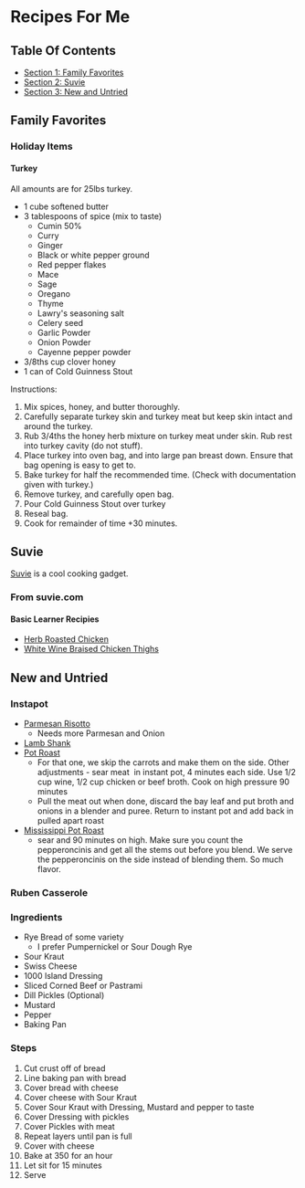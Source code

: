 
<!-- GENERATED DOCUMENT! DO NOT EDIT! -->
# Recipes For Me #

## Table Of Contents ##

- [Section 1: Family Favorites](#user-content-family-favorites)
- [Section 2: Suvie](#user-content-suvie)
- [Section 3: New and Untried](#user-content-new-and-untried)

## Family Favorites ##

### Holiday Items ###
#### Turkey

All amounts are for 25lbs turkey.

- 1 cube softened butter
- 3 tablespoons of spice (mix to taste)
  - Cumin 50%
  - Curry
  - Ginger
  - Black or white pepper ground
  - Red pepper flakes
  - Mace
  - Sage
  - Oregano
  - Thyme
  - Lawry's seasoning salt
  - Celery seed
  - Garlic Powder
  - Onion Powder
  - Cayenne pepper powder
- 3/8ths cup clover honey
- 1 can of Cold Guinness Stout

Instructions:

1. Mix spices, honey, and butter thoroughly.
2. Carefully separate turkey skin and turkey meat but keep skin intact and around the turkey.
3. Rub 3/4ths the honey herb mixture on turkey meat under skin. Rub rest into turkey cavity (do not stuff).
4. Place turkey into oven bag, and into large pan breast down. Ensure that bag opening is easy to get to.
5. Bake turkey for half the recommended time. (Check with documentation given with turkey.)
6. Remove turkey, and carefully open bag.
7. Pour Cold Guinness Stout over turkey
8. Reseal bag.
9. Cook for remainder of time +30 minutes.
    
    

## Suvie ##

[Suvie](https://www.suvie.com/) is a cool cooking gadget.

### From suvie.com ###

#### Basic Learner Recipies

- [Herb Roasted Chicken](https://blog.suvie.com/herb-roasted-chicken/)
- [White Wine Braised Chicken Thighs](https://blog.suvie.com/white-wine-braised-chicken-thighs/)
    
    

## New and Untried ##

### Instapot ###

- [Parmesan Risotto](https://www.365daysofcrockpot.com/instant-pot-parmesan-risotto/)
  - Needs more Parmesan and Onion
- [Lamb Shank](https://www.pressurecookrecipes.com/instant-pot-lamb-shank/)
- [Pot Roast](https://www.simplyrecipes.com/recipes/pot_roast/)
  - For that one, we skip the carrots and make them on the side. Other adjustments - sear meat  in instant pot, 4 minutes each side. Use 1/2 cup wine, 1/2 cup chicken or beef broth. Cook on high pressure 90 minutes
  - Pull the meat out when done, discard the bay leaf and put broth and onions in a blender and puree. Return to instant pot and add back in pulled apart roast
- [Mississippi Pot Roast](https://www.simplyhappyfoodie.com/instant-pot-mississippi-pot-roast/)
  - sear and 90 minutes on high. Make sure you count the pepperoncinis and get all the stems out before you blend. We serve the pepperoncinis on the side instead of blending them. So much flavor.
    

### Ruben Casserole ###

### Ingredients

* Rye Bread of some variety
  * I prefer Pumpernickel or Sour Dough Rye
* Sour Kraut
* Swiss Cheese
* 1000 Island Dressing
* Sliced Corned Beef or Pastrami
* Dill Pickles (Optional)
* Mustard
* Pepper
* Baking Pan

### Steps

1. Cut crust off of bread
1. Line baking pan with bread
1. Cover bread with cheese
1. Cover cheese with Sour Kraut
1. Cover Sour Kraut with Dressing, Mustard and pepper to taste
1. Cover Dressing with pickles
1. Cover Pickles with meat
1. Repeat layers until pan is full
1. Cover with cheese
1. Bake at 350 for an hour
1. Let sit for 15 minutes
1. Serve
    
    

<!-- GENERATED DOCUMENT! DO NOT EDIT! -->
    